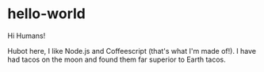 # hello-world

Hi Humans!

Hubot here, I like Node.js and Coffeescript (that's what I'm made of!).
I have had tacos on the moon and found them far superior to Earth tacos.
